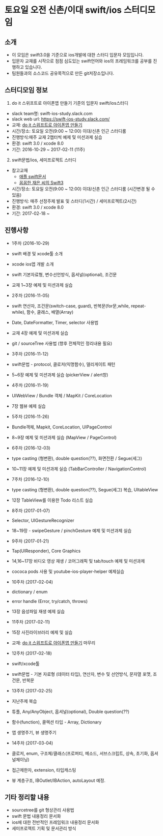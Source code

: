 # 토요일 오전 신촌/이대 swift/ios 스터디모임

## 소개
* 이 모임은 swift3.0을 기준으로 ios개발에 대한 스터디 입문자 모임입니다.
* 입문자 교재를 시작으로 점점 심도있는 swift언어와 ios의 프레임워크를 공부를 진행하고 있습니다.
* 팀원들과의 소스코드 공유목적으로 만든 git저장소입니다.
 
## 스터디모임 정보
1) do it 스위프트로 아이폰앱 만들기 기준의 입문자 swift/ios스터디
* slack team명: swift-ios-study.slack.com
* slack web url: https://swift-ios-study.slack.com/
* 교재: [do it 스위프트로 아이폰앱 만들기](http://book.naver.com/bookdb/book_detail.nhn?bid=10653497)
* 시간/장소: 토요일 오전(9:00 ~ 12:00) 이대/신촌 인근 스터디룸
* 진행방식:매주 교재 2챕터씩 예제 및 미션과제 실습
* 환경: swift 3.0 / xcode 8.0
* 기간: 2016-10-29 ~ 2017-02-11 (11주)

2) swift문법/ios, 세미프로젝트 스터디
* 참고교재
  * [애플 swift문서](
https://developer.apple.com/library/prerelease/content/documentation/Swift/Conceptual/Swift_Programming_Language/)
  * [꼼꼼한 재은 씨의 Swift3](http://book.naver.com/bookdb/book_detail.nhn?bid=11282203)
* 시간/장소: 토요일 오전(9:00 ~ 12:00) 이대/신촌 인근 스터디룸 (시간변경 될 수 있음)
* 진행방식: 매주 선정주제 발표 및 스터디(1시간) / 세미프로젝트(2시간)
* 환경: swift 3.0 / xcode 8.0
* 기간: 2017-02-18 ~

## 진행사항
* 1주차 (2016-10-29)
 * swift 배경 및 xcode툴 소개
 * xcode ios앱 개발 소개
 * swift 기본자료형, 변수선언방식, 옵셔널(optional), 조건문
 * 교재 1~3장 예제 및 미션과제 실습 

* 2주차 (2016-11-05)
 * swift 연산자, 조건문(switch-case, guard), 반복문(for문,while, repeat-while), 함수, 클래스, 배열(Array)
 * Date, DateFormatter, Timer, selector 사용법
 * 교재 4장 예제 및 미션과제 실습
 * git / sourceTree 사용법 (향후 전체적인 정리내용 필요) 

* 3주차 (2016-11-12)
 * swift문법 - protocol, 클로저(익명함수), 델리게이트 패턴
 * 5~6장 예제 및 미션과제 실습 (pickerView / alert창)

* 4주차 (2016-11-19)
 * UIWebView / Bundle 객체 / MapKit / CoreLocation
 * 7장 웹뷰 예제 실습

* 5주차 (2016-11-26)
 * Bundle객체, Mapkit, CoreLocation, UIPageControl
 * 8~9장 예제 및 미션과제 실습 (MapView / PageControl)
 
* 6주차 (2016-12-03)
 * type casting (형변환), double question(??), 화면전환 / Segue(세그)
 * 10~11장 예제 및 미션과제 실습 (TabBarController / NavigationControl)

* 7주차 (2016-12-10)
 * type casting (형변환), double question(??), Segue(세그) 복습, UItableView
 * 12장 TableView를 이용한 Todo 리스트 실습
 
* 8주차 (2017-01-07)
 * Selector, UIGestureRecognizer 
 * 18~19장 - swipeGesture / pinchGesture 예제 및 미션과제 실습

* 9주차 (2017-01-21)
 * Tap(UIResponder), Core Graphics
 * 14,16~17장 비디오 영상 재생 / 코어그래픽 및 tab/touch 예제 및 미션과제
 * cococa pods 사용 및 youtube-ios-player-helper 예제실습

* 10주차 (2017-02-04)
 * dictionary / enum
 * error handle (Error, try/catch, throws)
 * 13장 음성파일 재생 예제 실습
 
* 11주차 (2017-02-11)
 * 15장 사진라이브러리 예제 및 실습
 * 교재: [do it 스위프트로 아이폰앱 만들기](http://book.naver.com/bookdb/book_detail.nhn?bid=10653497) 마무리
 
* 12주차 (2017-02-18)
 * swift/xcode툴
 * swift문법 - 기본 자료형 (데이터 타입), 연산자, 변수 및 선언방식, 문자열 포맷, 조건문, 반복문
 
* 13주차 (2017-02-25)
 * 지난주제 복습
 * 튜플, Any/AnyObject, 옵셔널(optional), Double question(??)
 * 함수(function), 콜렉션 타입 - Array, Dictionary
 * 앱 생명주기, 뷰 생명주기

* 14주차 (2017-03-04)
 * 클로저, enum, 구조체/클래스(프로퍼티, 메소드, 서브스크립트, 상속, 초기화, 옵셔널체이닝)
 * 접근제한자, extension, 타입캐스팅
 * 뷰 계층구조, IBOutlet/IBAction, autoLayout 예정.
 
## 기타 정리할 내용
* sourcetree를 git 형상관리 사용법
* swift 문법 내용정리 문서화
* ios에 대한 전반적인 프레임워크 내용정리 문서화
* 세미프로젝트 기획 및 문서관리 방식
